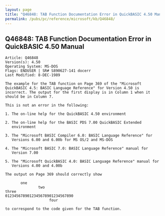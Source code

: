 ```yaml
---
layout: page
title: "Q46848: TAB Function Documentation Error in QuickBASIC 4.50 Manual"
permalink: /pubs/pc/reference/microsoft/kb/Q46848/
---
```


## Q46848: TAB Function Documentation Error in QuickBASIC 4.50 Manual

	Article: Q46848
	Version(s): 4.50
	Operating System: MS-DOS
	Flags: ENDUSER | SR# S890627-141 docerr
	Last Modified: 8-DEC-1989
	
	The example for the TAB function on Page 369 of the "Microsoft
	QuickBASIC 4.5: BASIC Language Reference" for Version 4.50 is
	incorrect. The output for the first display is in Column 1 when it
	should be in Column 7.
	
	This is not an error in the following:
	
	1. The on-line help for the QuickBASIC 4.50 environment
	
	2. The on-line help for the BASIC PDS 7.00 QuickBASIC Extended
	   environment
	
	3. The "Microsoft BASIC Compiler 6.0: BASIC Language Reference" for
	   Versions 6.00 and 6.00b for MS OS/2 and MS-DOS
	
	4. The "Microsoft BASIC 7.0: BASIC Language Reference" manual for
	   Version 7.00
	
	5. The "Microsoft QuickBASIC 4.0: BASIC Language Reference" manual for
	   Versions 4.00 and 4.00b
	
	The output on Page 369 should correctly show
	
	       one
	               two
	three
	0123456789012345678901234567890
	                    four
	
	to correspond to the code given for the TAB function.
